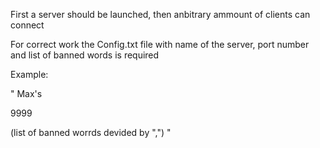 First a server should be launched, then anbitrary ammount of clients can connect

For correct work the Config.txt file with name of the server, port number and list of banned words is required

Example:

"
Max's

9999

(list of banned worrds devided by ",")
"
